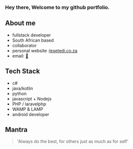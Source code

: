 ### Hey there, Welcome to my github portfolio.
## About me
- fullstack developer
- South African based
- collaborator
- personal website :[lesetedi.co.za](https://lesetedi.co.za)
- email: [:incoming_envelope:](https://thato@lesetedi.co.za)
## Tech Stack
- c#
- java/kotlin
- python
- javascript + Nodejs
- PHP / laravelphp
- WAMP & LAMP
- android developer
## Mantra
>'Always do the best, for others just as much as for self'
